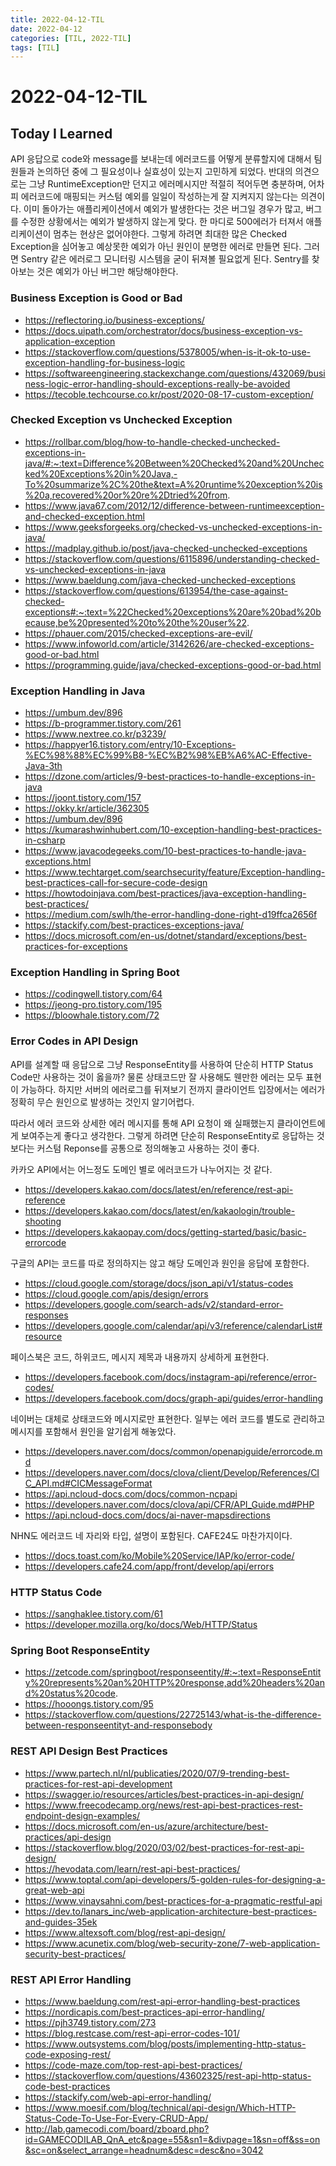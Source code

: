 ```yaml
---
title: 2022-04-12-TIL
date: 2022-04-12
categories: [TIL, 2022-TIL]
tags: [TIL]
---
```


# 2022-04-12-TIL

## Today I Learned

API 응답으로 code와 message를 보내는데 에러코드를 어떻게 분류할지에 대해서 팀원들과 논의하던 중에 그 필요성이나 실효성이 있는지 고민하게 되었다. 반대의 의견으로는 그냥 RuntimeException만 던지고 에러메시지만 적절히 적어두면 충분하며, 어차피 에러코드에 매핑되는 커스텀 예외를 일일이 작성하는게 잘 지켜지지 않는다는 의견이다. 이미 돌아가는 애플리케이션에서 예외가 발생한다는 것은 버그일 경우가 많고, 버그를 수정한 상황에서는 예외가 발생하지 않는게 맞다. 한 마디로 500에러가 터져서 애플리케이션이 멈추는 현상은 없어야한다. 그렇게 하려면 최대한 많은 Checked Exception을 심어놓고 예상못한 예외가 아닌 원인이 분명한 에러로 만들면 된다. 그러면 Sentry 같은 에러로그 모니터링 시스템을 굳이 뒤져볼 필요없게 된다. Sentry를 찾아보는 것은 예외가 아닌 버그만 해당해야한다.

### Business Exception is Good or Bad

- https://reflectoring.io/business-exceptions/
- https://docs.uipath.com/orchestrator/docs/business-exception-vs-application-exception
- https://stackoverflow.com/questions/5378005/when-is-it-ok-to-use-exception-handling-for-business-logic
- https://softwareengineering.stackexchange.com/questions/432069/business-logic-error-handling-should-exceptions-really-be-avoided
- https://tecoble.techcourse.co.kr/post/2020-08-17-custom-exception/

### Checked Exception vs Unchecked Exception

- https://rollbar.com/blog/how-to-handle-checked-unchecked-exceptions-in-java/#:~:text=Difference%20Between%20Checked%20and%20Unchecked%20Exceptions%20in%20Java,-To%20summarize%2C%20the&text=A%20runtime%20exception%20is%20a,recovered%20or%20re%2Dtried%20from.
- https://www.java67.com/2012/12/difference-between-runtimeexception-and-checked-exception.html
- https://www.geeksforgeeks.org/checked-vs-unchecked-exceptions-in-java/
- https://madplay.github.io/post/java-checked-unchecked-exceptions
- https://stackoverflow.com/questions/6115896/understanding-checked-vs-unchecked-exceptions-in-java
- https://www.baeldung.com/java-checked-unchecked-exceptions
- https://stackoverflow.com/questions/613954/the-case-against-checked-exceptions#:~:text=%22Checked%20exceptions%20are%20bad%20because,be%20presented%20to%20the%20user%22.
- https://phauer.com/2015/checked-exceptions-are-evil/
- https://www.infoworld.com/article/3142626/are-checked-exceptions-good-or-bad.html
- https://programming.guide/java/checked-exceptions-good-or-bad.html

### Exception Handling in Java

- https://umbum.dev/896
- https://b-programmer.tistory.com/261
- https://www.nextree.co.kr/p3239/
- https://happyer16.tistory.com/entry/10-Exceptions-%EC%98%88%EC%99%B8-%EC%B2%98%EB%A6%AC-Effective-Java-3th
- https://dzone.com/articles/9-best-practices-to-handle-exceptions-in-java
- https://joont.tistory.com/157
- https://okky.kr/article/362305
- https://umbum.dev/896
- https://kumarashwinhubert.com/10-exception-handling-best-practices-in-csharp
- https://www.javacodegeeks.com/10-best-practices-to-handle-java-exceptions.html
- https://www.techtarget.com/searchsecurity/feature/Exception-handling-best-practices-call-for-secure-code-design
- https://howtodoinjava.com/best-practices/java-exception-handling-best-practices/
- https://medium.com/swlh/the-error-handling-done-right-d19ffca2656f
- https://stackify.com/best-practices-exceptions-java/
- https://docs.microsoft.com/en-us/dotnet/standard/exceptions/best-practices-for-exceptions

### Exception Handling in Spring Boot

- https://codingwell.tistory.com/64
- https://jeong-pro.tistory.com/195
- https://bloowhale.tistory.com/72

### Error Codes in API Design

API를 설계할 때 응답으로 그냥 ResponseEntity를 사용하여 단순히 HTTP Status Code만 사용하는 것이 옳을까? 물론 상태코드만 잘 사용해도 웬만한 에러는 모두 표현이 가능하다. 하지만 서버의 에러로그를 뒤져보기 전까지 클라이언트 입장에서는 에러가 정확히 무슨 원인으로 발생하는 것인지 알기어렵다.

따라서 에러 코드와 상세한 에러 메시지를 통해 API 요청이 왜 실패했는지 클라이언트에게 보여주는게 좋다고 생각한다. 그렇게 하려면 단순히 ResponseEntity로 응답하는 것 보다는 커스텀 Reponse를 공통으로 정의해놓고 사용하는 것이 좋다.

카카오 API에서는 어느정도 도메인 별로 에러코드가 나누어지는 것 같다.

- https://developers.kakao.com/docs/latest/en/reference/rest-api-reference
- https://developers.kakao.com/docs/latest/en/kakaologin/trouble-shooting
- https://developers.kakaopay.com/docs/getting-started/basic/basic-errorcode

구글의 API는 코드를 따로 정의하지는 않고 해당 도메인과 원인을 응답에 포함한다.

- https://cloud.google.com/storage/docs/json_api/v1/status-codes
- https://cloud.google.com/apis/design/errors
- https://developers.google.com/search-ads/v2/standard-error-responses
- https://developers.google.com/calendar/api/v3/reference/calendarList#resource

페이스북은 코드, 하위코드, 메시지 제목과 내용까지 상세하게 표현한다.

- https://developers.facebook.com/docs/instagram-api/reference/error-codes/
- https://developers.facebook.com/docs/graph-api/guides/error-handling

네이버는 대체로 상태코드와 메시지로만 표현한다. 일부는 에러 코드를 별도로 관리하고 메시지를 포함해서 원인을 알기쉽게 해놓았다.

- https://developers.naver.com/docs/common/openapiguide/errorcode.md
- https://developers.naver.com/docs/clova/client/Develop/References/CIC_API.md#CICMessageFormat
- https://api.ncloud-docs.com/docs/common-ncpapi
- https://developers.naver.com/docs/clova/api/CFR/API_Guide.md#PHP
- https://api.ncloud-docs.com/docs/ai-naver-mapsdirections

NHN도 에러코드 네 자리와 타입, 설명이 포함된다. CAFE24도 마찬가지이다.

- https://docs.toast.com/ko/Mobile%20Service/IAP/ko/error-code/
- https://developers.cafe24.com/app/front/develop/api/errors

### HTTP Status Code

- https://sanghaklee.tistory.com/61
- https://developer.mozilla.org/ko/docs/Web/HTTP/Status

### Spring Boot ResponseEntity

- https://zetcode.com/springboot/responseentity/#:~:text=ResponseEntity%20represents%20an%20HTTP%20response,add%20headers%20and%20status%20code.
- https://hooongs.tistory.com/95
- https://stackoverflow.com/questions/22725143/what-is-the-difference-between-responseentityt-and-responsebody

### REST API Design Best Practices

- https://www.partech.nl/nl/publicaties/2020/07/9-trending-best-practices-for-rest-api-development
- https://swagger.io/resources/articles/best-practices-in-api-design/
- https://www.freecodecamp.org/news/rest-api-best-practices-rest-endpoint-design-examples/
- https://docs.microsoft.com/en-us/azure/architecture/best-practices/api-design
- https://stackoverflow.blog/2020/03/02/best-practices-for-rest-api-design/
- https://hevodata.com/learn/rest-api-best-practices/
- https://www.toptal.com/api-developers/5-golden-rules-for-designing-a-great-web-api
- https://www.vinaysahni.com/best-practices-for-a-pragmatic-restful-api
- https://dev.to/lanars_inc/web-application-architecture-best-practices-and-guides-35ek
- https://www.altexsoft.com/blog/rest-api-design/
- https://www.acunetix.com/blog/web-security-zone/7-web-application-security-best-practices/

### REST API Error Handling

- https://www.baeldung.com/rest-api-error-handling-best-practices
- https://nordicapis.com/best-practices-api-error-handling/
- https://pjh3749.tistory.com/273
- https://blog.restcase.com/rest-api-error-codes-101/
- https://www.outsystems.com/blog/posts/implementing-http-status-code-exposing-rest/
- https://code-maze.com/top-rest-api-best-practices/
- https://stackoverflow.com/questions/43602325/rest-api-http-status-code-best-practices
- https://stackify.com/web-api-error-handling/
- https://www.moesif.com/blog/technical/api-design/Which-HTTP-Status-Code-To-Use-For-Every-CRUD-App/
- http://lab.gamecodi.com/board/zboard.php?id=GAMECODILAB_QnA_etc&page=55&sn1=&divpage=1&sn=off&ss=on&sc=on&select_arrange=headnum&desc=desc&no=3042

